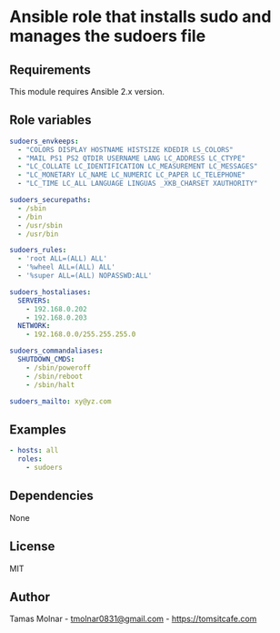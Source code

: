 # Ansible role that installs sudo and manages the sudoers file

## Requirements

This module requires Ansible 2.x version.

## Role variables

```yaml
sudoers_envkeeps:
  - "COLORS DISPLAY HOSTNAME HISTSIZE KDEDIR LS_COLORS"
  - "MAIL PS1 PS2 QTDIR USERNAME LANG LC_ADDRESS LC_CTYPE"
  - "LC_COLLATE LC_IDENTIFICATION LC_MEASUREMENT LC_MESSAGES"
  - "LC_MONETARY LC_NAME LC_NUMERIC LC_PAPER LC_TELEPHONE"
  - "LC_TIME LC_ALL LANGUAGE LINGUAS _XKB_CHARSET XAUTHORITY"

sudoers_securepaths:
  - /sbin
  - /bin
  - /usr/sbin
  - /usr/bin

sudoers_rules:
  - 'root ALL=(ALL) ALL'
  - '%wheel ALL=(ALL) ALL'
  - '%super ALL=(ALL) NOPASSWD:ALL'

sudoers_hostaliases:
  SERVERS:
    - 192.168.0.202
    - 192.168.0.203
  NETWORK:
    - 192.168.0.0/255.255.255.0

sudoers_commandaliases:
  SHUTDOWN_CMDS:
    - /sbin/poweroff
    - /sbin/reboot
    - /sbin/halt

sudoers_mailto: xy@yz.com
```

## Examples

```yaml
- hosts: all 
  roles:
    - sudoers
```

## Dependencies

None

## License

MIT

## Author

Tamas Molnar - <tmolnar0831@gmail.com> - <https://tomsitcafe.com>
